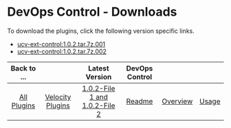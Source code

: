 
# DevOps Control - Downloads

To download the plugins, click the following version specific links.

- [ucv-ext-control:1.0.2.tar.7z.001](https://raw.githubusercontent.com/UrbanCode/IBM-UCV-PLUGINS/main/files/ucv-ext-control/ucv-ext-control%3A1.0.2.tar.7z.001)
- [ucv-ext-control:1.0.2.tar.7z.002](https://raw.githubusercontent.com/UrbanCode/IBM-UCV-PLUGINS/main/files/ucv-ext-control/ucv-ext-control%3A1.0.2.tar.7z.002)

|Back to ...||Latest Version|DevOps Control |||
| :---: | :---: | :---: | :---: | :---: | :---: |
|[All Plugins](../../index.md)|[Velocity Plugins](../README.md)|[1.0.2-File 1 ](https://raw.githubusercontent.com/UrbanCode/IBM-UCV-PLUGINS/main/files/ucv-ext-control/ucv-ext-control%3A1.0.2.tar.7z.001)[and 1.0.2-File 2](https://raw.githubusercontent.com/UrbanCode/IBM-UCV-PLUGINS/main/files/ucv-ext-control/ucv-ext-control%3A1.0.2.tar.7z.002)|[Readme](README.md)|[Overview](overview.md)|[Usage](usage.md)|